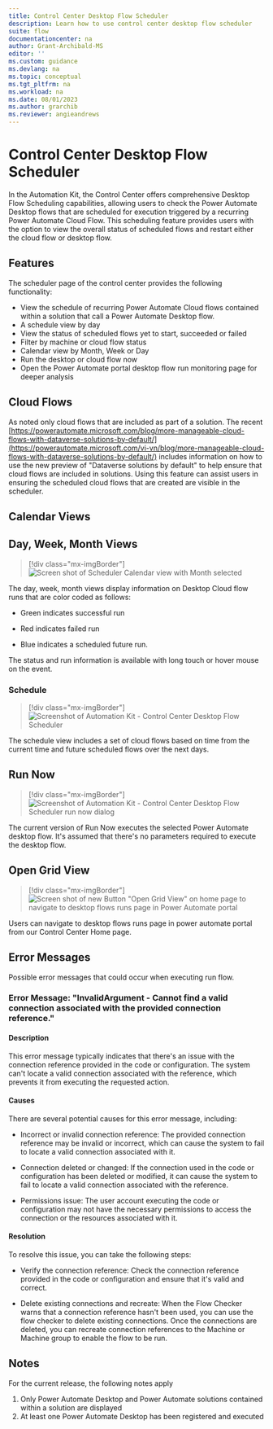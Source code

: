 ```yaml
---
title: Control Center Desktop Flow Scheduler
description: Learn how to use control center desktop flow scheduler
suite: flow
documentationcenter: na
author: Grant-Archibald-MS
editor: ''
ms.custom: guidance
ms.devlang: na
ms.topic: conceptual
ms.tgt_pltfrm: na
ms.workload: na
ms.date: 08/01/2023
ms.author: grarchib
ms.reviewer: angieandrews
---
```


# Control Center Desktop Flow Scheduler

In the Automation Kit, the Control Center offers comprehensive Desktop Flow Scheduling capabilities, allowing users to check the Power Automate Desktop flows that are scheduled for execution triggered by a recurring Power Automate Cloud Flow. This scheduling feature provides users with the option to view the overall status of scheduled flows and restart either the cloud flow or desktop flow.

## Features

The scheduler page of the control center provides the following functionality:

- View the schedule of recurring Power Automate Cloud flows contained within a solution that call a Power Automate Desktop flow.
- A schedule view by day
- View the status of scheduled flows yet to start, succeeded or failed
- Filter by machine or cloud flow status
- Calendar view by Month, Week or Day
- Run the desktop or cloud flow now
- Open the Power Automate portal desktop flow run monitoring page for deeper analysis

## Cloud Flows

As noted only cloud flows that are included as part of a solution. The recent [https://powerautomate.microsoft.com/blog/more-manageable-cloud-flows-with-dataverse-solutions-by-default/](https://powerautomate.microsoft.com/vi-vn/blog/more-manageable-cloud-flows-with-dataverse-solutions-by-default/) includes information on how to use the new preview of "Dataverse solutions by default" to help ensure that cloud flows are included in solutions. Using this feature can assist users in ensuring the scheduled cloud flows that are created are visible in the scheduler.

## Calendar Views

## Day, Week, Month Views

>[!div class="mx-imgBorder"]
> ![Screen shot of Scheduler Calendar view with Month selected](./media/control-center-desktop-flow-scheduler-calendar.png)

The day, week, month views display information on Desktop Cloud flow runs that are color coded as follows:

- Green indicates successful run

- Red indicates failed run

- Blue indicates a scheduled future run.

The status and run information is available with long touch or hover mouse on the event.

### Schedule

>[!div class="mx-imgBorder"]
> ![Screenshot of Automation Kit - Control Center Desktop Flow Scheduler](./media/control-center-desktop-flow-scheduler.png)

The schedule view includes a set of cloud flows based on time from the current time and future scheduled flows over the next days.

## Run Now

>[!div class="mx-imgBorder"]
> ![Screenshot of Automation Kit - Control Center Desktop Flow Scheduler run now dialog](./media/control-center-desktop-flow-scheduler-run-now.png)

The current version of Run Now executes the selected Power Automate desktop flow. It's assumed that there's no parameters required to execute the desktop flow.

## Open Grid View

>[!div class="mx-imgBorder"]
> ![Screen shot of new Button "Open Grid View" on home page to navigate to desktop flows runs page in Power Automate portal](./media/control-center-desktop-flow-scheduler-open-grid-view.png)

Users can navigate to desktop flows runs page in power automate portal from our Control Center Home page.

## Error Messages

Possible error messages that could occur when executing run flow.

### Error Message: "InvalidArgument - Cannot find a valid connection associated with the provided connection reference."

#### Description

This error message typically indicates that there's an issue with the connection reference provided in the code or configuration. The system can't locate a valid connection associated with the reference, which prevents it from executing the requested action.

#### Causes

There are several potential causes for this error message, including:

- Incorrect or invalid connection reference: The provided connection reference may be invalid or incorrect, which can cause the system to fail to locate a valid connection associated with it.

- Connection deleted or changed: If the connection used in the code or configuration has been deleted or modified, it can cause the system to fail to locate a valid connection associated with the reference.

- Permissions issue: The user account executing the code or configuration may not have the necessary permissions to access the connection or the resources associated with it.

#### Resolution

To resolve this issue, you can take the following steps:

- Verify the connection reference: Check the connection reference provided in the code or configuration and ensure that it's valid and correct.

- Delete existing connections and recreate: When the Flow Checker warns that a connection reference hasn't been used, you can use the flow checker to delete existing connections. Once the connections are deleted, you can recreate connection references to the Machine or Machine group to enable the flow to be run.

## Notes

For the current release, the following notes apply

1. Only Power Automate Desktop and Power Automate solutions contained within a solution are displayed
1. At least one Power Automate Desktop has been registered and executed
